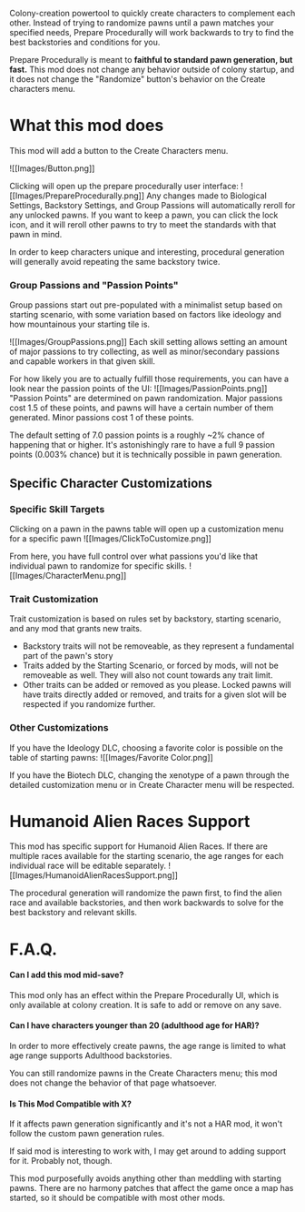 Colony-creation powertool to quickly create characters to complement each other. Instead of trying to randomize pawns until a pawn matches your specified needs, Prepare Procedurally will work backwards to try to find the best backstories and conditions for you.

Prepare Procedurally is meant to **faithful to standard pawn generation, but fast.** This mod does not change any behavior outside of colony startup, and it does not change the "Randomize" button's behavior on the Create characters menu. 
# What this mod does

This mod will add a button to the Create Characters menu.

![[Images/Button.png]]

Clicking will open up the prepare procedurally user interface:
![[Images/PrepareProcedurally.png]]
Any changes made to Biological Settings, Backstory Settings, and Group Passions will automatically reroll for any unlocked pawns. If you want to keep a pawn, you can click the lock icon, and it will reroll other pawns to try to meet the standards with that pawn in mind.

In order to keep characters unique and interesting, procedural generation will generally avoid repeating the same backstory twice.
### Group Passions and "Passion Points"

Group passions start out pre-populated with a minimalist setup based on starting scenario, with some variation based on factors like ideology and how mountainous your starting tile is. 

![[Images/GroupPassions.png]]
Each skill setting allows setting an amount of major passions to try collecting, as well as minor/secondary passions and capable workers in that given skill.

For how likely you are to actually fulfill those requirements, you can have a look near the passion points of the UI:
![[Images/PassionPoints.png]]
"Passion Points" are determined on pawn randomization. Major passions cost 1.5 of these points, and pawns will have a certain number of them generated. Minor passions cost 1 of these points. 

The default setting of 7.0 passion points is a roughly ~2% chance of happening that or higher. It's astonishingly rare to have a full 9 passion points (0.003% chance) but it is technically possible in pawn generation.

## Specific Character Customizations

### Specific Skill Targets

Clicking on a pawn in the pawns table will open up a customization menu for a specific pawn
![[Images/ClickToCustomize.png]]

From here, you have full control over what passions you'd like that individual pawn to randomize for specific skills.
![[Images/CharacterMenu.png]]
### Trait Customization

Trait customization is based on rules set by backstory, starting scenario, and any mod that grants new traits.
* Backstory traits will not be removeable, as they represent a fundamental part of the pawn's story
* Traits added by the Starting Scenario, or forced by mods, will not be removeable as well. They will also not count towards any trait limit.
* Other traits can be added or removed as you please. Locked pawns will have traits directly added or removed, and traits for a given slot will be respected if you randomize further.

### Other Customizations

If you have the Ideology DLC, choosing a favorite color is possible on the table of starting pawns:
![[Images/Favorite Color.png]]

If you have the Biotech DLC, changing the xenotype of a pawn through the detailed customization menu or in Create Character menu will be respected.
# Humanoid Alien Races Support
This mod has specific support for Humanoid Alien Races. If there are multiple races available for the starting scenario, the age ranges for each individual race will be editable separately.
![[Images/HumanoidAlienRacesSupport.png]]

The procedural generation will randomize the pawn first, to find the alien race and available backstories, and then work backwards to solve for the best backstory and relevant skills.
# F.A.Q.

#### Can I add this mod mid-save?
This mod only has an effect within the Prepare Procedurally UI, which is only available at colony creation. It is safe to add or remove on any save.
#### Can I have characters younger than 20 (adulthood age for HAR)?
In order to more effectively create pawns, the age range is limited to what age range supports Adulthood backstories. 

You can still randomize pawns in the Create Characters menu; this mod does not change the behavior of that page whatsoever.
#### Is This Mod Compatible with X?
If it affects pawn generation significantly and it's not a HAR mod, it won't follow the custom pawn generation rules. 

If said mod is interesting to work with, I may get around to adding support for it. Probably not, though.

This mod purposefully avoids anything other than meddling with starting pawns. There are no harmony patches that affect the game once a map has started, so it should be compatible with most other mods.
